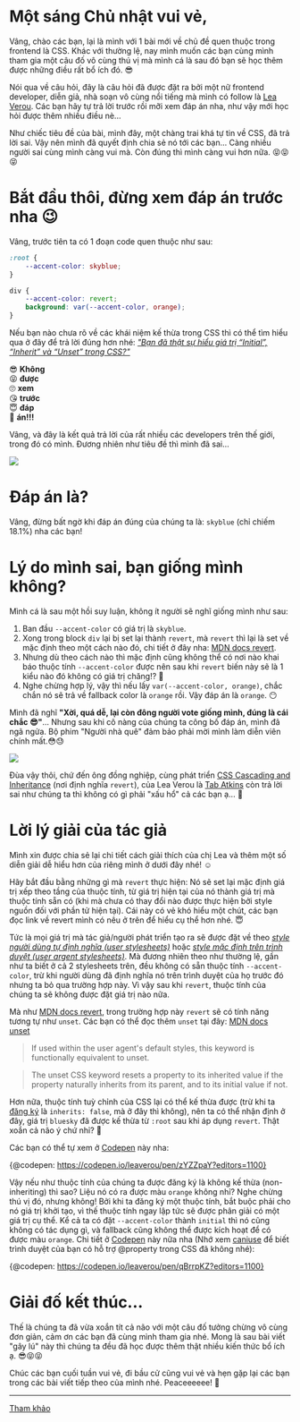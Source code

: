 # Một sáng Chủ nhật vui vẻ,

Vâng, chào các bạn, lại là mình với 1 bài mới về chủ đề quen thuộc trong frontend là CSS. Khác với thường lệ, nay mình muốn các bạn cùng mình tham gia một câu đố vô cùng thú vị mà mình cá là sau đó bạn sẽ học thêm được những điều rất bổ ích đó. :sunglasses:

Nói qua về câu hỏi, đây là câu hỏi đã được đặt ra bởi một nữ frontend developer, diễn giả, nhà soạn vô cùng nổi tiếng mà mình có follow là [Lea Verou](https://twitter.com/LeaVerou). Các bạn hãy tự trả lời trước rồi mỡi xem đáp án nha, như vậy mới học hỏi được thêm nhiều điều nè...

Như chiếc tiêu đề của bài, mình đây, một chàng trai khá tự tin về CSS, đã trả lời sai. Vậy nên mình đã quyết định chia sẻ nó tới các bạn... Càng nhiều người sai cùng mình càng vui mà. Còn đúng thì mình càng vui hơn nữa. :stuck_out_tongue_closed_eyes::stuck_out_tongue_closed_eyes::stuck_out_tongue_closed_eyes:

# Bắt đầu thôi, đừng xem đáp án trước nha :wink:

Vâng, trước tiên ta có 1 đoạn code quen thuộc như sau:

```css
:root {
    --accent-color: skyblue;
}

div {
    --accent-color: revert;
    background: var(--accent-color, orange);
}
```

Nếu bạn nào chưa rõ về các khái niệm kế thừa trong CSS thì có thể tìm hiểu qua ở đây để trả lời đúng hơn nhé:  [*"Bạn đã thật sự hiểu giá trị “Initial”, “Inherit” và “Unset” trong CSS?"*](https://viblo.asia/p/ban-da-that-su-hieu-gia-tri-initial-inherit-va-unset-trong-css-RQqKLPwOK7z)

:sunglasses: **Không** \
:stuck_out_tongue_closed_eyes: **được**\
:roll_eyes: **xem**\
:kissing_heart: **trước**\
:innocent: **đáp**\
:thinking: **án!!!**

Vâng, và đây là kết quả trả lời của rất nhiều các developers trên thế giới, trong đó có mình. Đương nhiên như tiêu đề thì mình đã sai... 

![](https://images.viblo.asia/ea6eef6a-0d15-4d81-9cfc-40542c4a6ffb.png)

# Đáp án là?
Vâng, đừng bất ngờ khi đáp án đúng của chúng ta là: `skyblue` (chỉ chiếm 18.1%) nha các bạn!

# Lý do mình sai, bạn giống mình không?

Mình cá là sau một hồi suy luận, không ít người sẽ nghĩ giống mình như sau:
1. Ban đầu `--accent-color` có giá trị là `skyblue`.
2. Xong trong block `div` lại bị set lại thành `revert`, mà `revert` thì lại là set về mặc định theo một cách nào đó, chi tiết ở đây nha: [MDN docs revert](https://developer.mozilla.org/en-US/docs/Web/CSS/revert).
3. Nhưng dù theo cách nào thì mặc định cũng không thể có nơi nào khai báo thuộc tính `--accent-color` được nên sau khi `revert` biến này sẽ là 1 kiểu nào đó không có giá trị chăng!? :thinking:
4. Nghe chừng hợp lý, vậy thì nếu lấy `var(--accent-color, orange)`, chắc chắn nó sẽ trả về fallback color là `orange` rồi. Vậy đáp án là `orange`. :no_mouth:

Mình đã nghĩ **"Xời, quá dễ, lại còn đông người vote giống mình, đúng là cái chắc :sunglasses:"**... Nhưng sau khi cô nàng của chúng ta công bố đáp án, mình đã ngã ngửa. Bộ phim "Người nhà quê" đảm bảo phải mời mình làm diễn viên chính mất.:flushed::sweat:

![](https://images.viblo.asia/c7a9a507-4b11-4def-b05c-090c97c5b066.jpg)

Đùa vậy thôi, chứ đến ông đồng nghiệp, cùng phát triển [CSS Cascading and Inheritance](https://drafts.csswg.org/css-cascade/#default) (nơi định nghĩa `revert`), của Lea Verou là [Tab Atkins](https://xanthir.com/) còn trả lời sai như chúng ta thì không có gì phải "xấu hổ" cả các bạn ạ... :rofl:

# Lời lý giải của tác giả

Mình xin được chia sẻ lại chi tiết cách giải thích của chị Lea và thêm một số diễn giải dễ hiểu hơn của riêng mình ở dưới đây nhé! :relaxed:

Hãy bắt đầu bằng những gì mà `revert` thực hiện: Nó sẽ set lại mặc định giá trị xếp theo tầng của thuộc tính, từ giá trị hiện tại của nó thành giá trị mà thuộc tính sẵn có (khi mà chưa có thay đổi nào được thực hiện bởi style nguồn đối với phần tử hiện tại). Cái này có vẻ khó hiểu một chút, các bạn đọc link về revert mình có nêu ở trên để hiểu cụ thể hơn nhé. :innocent:

Tức là mọi giá trị mà tác giả/người phát triển tạo ra sẽ được đặt về theo *[style người dùng tự định nghĩa (user stylesheets)](https://www.thoughtco.com/user-style-sheet-3469931)* hoặc *[style mặc định trên trình duyệt (user argent stylesheets)](https://stackoverflow.com/a/35526793)*. Mà đương nhiên theo như thường lệ, gần như ta biết ở cả 2 stylesheets trên, đều không có sẵn thuộc tính `--accent-color`, trừ khi người dùng đã định nghĩa nó trên trình duyệt của họ trước đó nhưng ta bỏ qua trường hợp này. Vì vậy sau khi `revert`, thuộc tính của chúng ta sẽ không được đặt giá trị nào nữa. 

Mà như [MDN docs revert](https://developer.mozilla.org/en-US/docs/Web/CSS/revert), trong trường hợp này `revert` sẽ có tính năng tương tự như `unset`. Các bạn có thể đọc thêm `unset` tại đây: [MDN docs unset](https://developer.mozilla.org/en-US/docs/Web/CSS/revert)

> If used within the user agent's default styles, this keyword is functionally equivalent to unset.

> The unset CSS keyword resets a property to its inherited value if the property naturally inherits from its parent, and to its initial value if not.

Hơn nữa, thuộc tính tuỳ chỉnh của CSS lại có thể kế thừa được (trừ khi ta [đăng ký](https://drafts.css-houdini.org/css-properties-values-api-1/#registered-custom-property) là `inherits: false`, mà ở đây thì không), nên ta có thể nhận định ở đây, giá trị `bluesky` đã được kế thừa từ `:root` sau khi áp dụng `revert`. Thật xoắn cả não ý chứ nhỉ? :rofl:

Các bạn có thể tự xem ở [Codepen](https://codepen.io/leaverou/pen/zYZZpaY?editors=1100) này nha:

{@codepen: https://codepen.io/leaverou/pen/zYZZpaY?editors=1100}

Vậy nếu như thuộc tính của chúng ta được đăng ký là không kế thừa (non-inheriting) thì sao? Liệu nó có ra được màu `orange` không nhỉ? Nghe chừng thú vị đó, nhưng không! Bởi khi ta đăng ký một thuộc tính, bắt buộc phải cho nó giá trị khởi tạo, vì thế thuộc tính ngay lập tức sẽ được phân giải có một giá trị cụ thể. Kể cả ta có đặt `--accent-color` thành `initial` thì nó cũng không có tác dụng gì, và fallback cũng không thể được kích hoạt để có được màu `orange`. Chi tiết ở [Codepen](https://codepen.io/leaverou/pen/qBrrpKZ?editors=1100) này nữa nha (Nhớ xem [caniuse](https://caniuse.com/mdn-css_at-rules_property) để biết trình duyệt của bạn có hỗ trợ @property trong CSS đã không nhé):

{@codepen: https://codepen.io/leaverou/pen/qBrrpKZ?editors=1100}

# Giải đố kết thúc...
Thế là chúng ta đã vừa xoắn tít cả não với một câu đố tưởng chừng vô cùng đơn giản, cảm ơn các bạn đã cùng mình tham gia nhé. Mong là sau bài viết "gây lú" này thì chúng ta đều đã học được thêm thật nhiều kiến thức bổ ích ạ. :sunglasses::stuck_out_tongue_closed_eyes::stuck_out_tongue_closed_eyes:

Chúc các bạn cuối tuần vui vẻ, đi bầu cử cũng vui vẻ và hẹn gặp lại các bạn trong các bài viết tiếp theo của mình nhé. Peaceeeeee! :wave:

___
[Tham khảo](https://lea.verou.me/2021/05/82-of-developers-get-this-3-line-css-quiz-wrong/)
